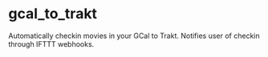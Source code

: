 # gcal_to_trakt
Automatically checkin movies in your GCal to Trakt. Notifies user of checkin through IFTTT webhooks.
